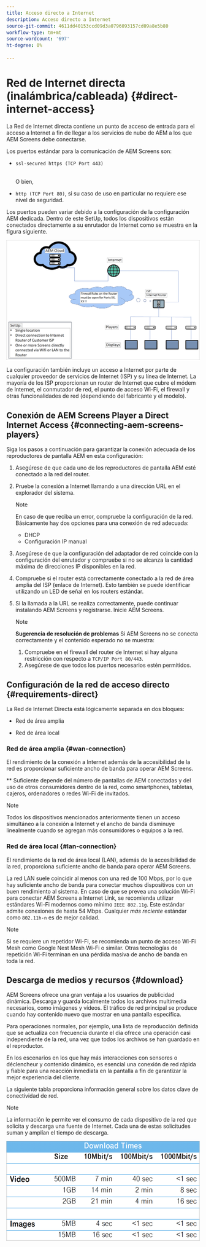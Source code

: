 ```yaml
---
title: Acceso directo a Internet
description: Acceso directo a Internet
source-git-commit: 4611dd40153ccd09d3a0796093157cd09a8e5b80
workflow-type: tm+mt
source-wordcount: '697'
ht-degree: 0%

---
```



# Red de Internet directa (inalámbrica/cableada) {#direct-internet-access}

La Red de Internet directa contiene un punto de acceso de entrada para el acceso a Internet a fin de llegar a los servicios de nube de AEM a los que AEM Screens debe conectarse.

Los puertos estándar para la comunicación de AEM Screens son:
* `ssl-secured https (TCP Port 443)`

   <br>O bien,</br>

* `http (TCP Port 80)`, si su caso de uso en particular no requiere ese nivel de seguridad.

Los puertos pueden variar debido a la configuración de la configuración AEM dedicada. Dentro de este SetUp, todos los dispositivos están conectados directamente a su enrutador de Internet como se muestra en la figura siguiente.

![](/help/assets/direct-access-2.png)

La configuración también incluye un acceso a Internet por parte de cualquier proveedor de servicios de Internet (ISP) y su línea de Internet. La mayoría de los ISP proporcionan un router de Internet que cubre el módem de Internet, el conmutador de red, el punto de acceso Wi-Fi, el firewall y otras funcionalidades de red (dependiendo del fabricante y el modelo).

## Conexión de AEM Screens Player a Direct Internet Access {#connecting-aem-screens-players}

Siga los pasos a continuación para garantizar la conexión adecuada de los reproductores de pantalla AEM en esta configuración:

1. Asegúrese de que cada uno de los reproductores de pantalla AEM esté conectado a la red del router.
1. Pruebe la conexión a Internet llamando a una dirección URL en el explorador del sistema.

   >[!NOTE]
   >En caso de que reciba un error, compruebe la configuración de la red. Básicamente hay dos opciones para una conexión de red adecuada:
   >* DHCP
   >* Configuración IP manual


1. Asegúrese de que la configuración del adaptador de red coincide con la configuración del enrutador y compruebe si no se alcanza la cantidad máxima de direcciones IP disponibles en la red.

1. Compruebe si el router está correctamente conectado a la red de área amplia del ISP (enlace de Internet). Esto también se puede identificar utilizando un LED de señal en los routers estándar.
1. Si la llamada a la URL se realiza correctamente, puede continuar instalando AEM Screens y registrarse. Inicie AEM Screens.

   >[!NOTE]
   >**Sugerencia de resolución de problemas**
   >Si AEM Screens no se conecta correctamente y el contenido esperado no se muestra:
   >
   >1. Compruebe en el firewall del router de Internet si hay alguna restricción con respecto a `TCP/IP Port 80/443`.
   >1. Asegúrese de que todos los puertos necesarios estén permitidos.


## Configuración de la red de acceso directo {#requirements-direct}

La Red de Internet Directa está lógicamente separada en dos bloques:

* Red de área amplia

* Red de área local

### Red de área amplia {#wan-connection}

El rendimiento de la conexión a Internet además de la accesibilidad de la red es proporcionar suficiente ancho de banda para operar AEM Screens.

** Suficiente depende del número de pantallas de AEM conectadas y del uso de otros consumidores dentro de la red, como smartphones, tabletas, cajeros, ordenadores o redes Wi-Fi de invitados.

>[!NOTE]
>
>Todos los dispositivos mencionados anteriormente tienen un acceso simultáneo a la conexión a Internet y el ancho de banda disminuye linealmente cuando se agregan más consumidores o equipos a la red.

### Red de área local {#lan-connection}

El rendimiento de la red de área local (LAN), además de la accesibilidad de la red, proporciona suficiente ancho de banda para operar AEM Screens.

La red LAN suele coincidir al menos con una red de 100 Mbps, por lo que hay suficiente ancho de banda para conectar muchos dispositivos con un buen rendimiento al sistema.
En caso de que se prevea una solución Wi-Fi para conectar AEM Screens a Internet Link, se recomienda utilizar estándares Wi-Fi modernos como mínimo `IEEE 802.11g`. Este estándar admite conexiones de hasta 54 Mbps. Cualquier *más reciente* estándar como `802.11h-n` es de mejor calidad.

>[!NOTE]
>
>Si se requiere un repetidor Wi-Fi, se recomienda un punto de acceso Wi-Fi Mesh como Google Nest Mesh Wi-Fi o similar. Otras tecnologías de repetición Wi-Fi terminan en una pérdida masiva de ancho de banda en toda la red.

## Descarga de medios y recursos {#download}

AEM Screens ofrece una gran ventaja a los usuarios de publicidad dinámica. Descarga y guarda localmente todos los archivos multimedia necesarios, como imágenes y vídeos. El tráfico de red principal se produce cuando hay contenido nuevo que mostrar en una pantalla específica.

Para operaciones normales, por ejemplo, una lista de reproducción definida que se actualiza con frecuencia durante el día ofrece una operación casi independiente de la red, una vez que todos los archivos se han guardado en el reproductor.

En los escenarios en los que hay más interacciones con sensores o déclencheur y contenido dinámico, es esencial una conexión de red rápida y fiable para una reacción inmediata en la pantalla a fin de garantizar la mejor experiencia del cliente.

La siguiente tabla proporciona información general sobre los datos clave de conectividad de red.

>[!NOTE]
>
>La información le permite ver el consumo de cada dispositivo de la red que solicita y descarga una fuente de Internet. Cada una de estas solicitudes suman y amplían el tiempo de descarga.

![](/help/assets/download-times-direct.png)

